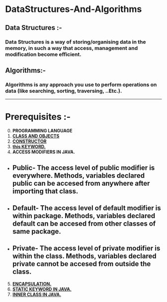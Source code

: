 # **DataStructures-And-Algorithms**

## **Data Structures :-**

### **Data Structures is a way of storing/organising data in the memory, in such a way that access, management and modification become efficient.**

## **Algorithms:-**

### **Algorithms is any approach you use to perform operations on data (like searching, sorting, traversing, ..Etc.).**

<hr>

# **Prerequisites :-**

0. **PROGRAMMING LANGUAGE**
1. [**CLASS AND OBJECTS**](https://youtu.be/a199KZGMNxk?t=244)
2. [**CONSTRUCTOR**](https://youtu.be/a199KZGMNxk?t=981)
3. [**this KEYWORD.**](https://youtu.be/a199KZGMNxk?t=1424)
4. **ACCESS MODIFIERS IN JAVA.**

- ## **Public-** The access level of public modifier is everywhere. Methods, variables declared public can be accesed from anywhere after importing that class.
- ## **Default-** The access level of default modifier is within package. Methods, variables declared default can be accesed from other classes of same package.
- ## **Private-** The access level of private modifier is within the class. Methods, variables declared private cannot be accesed from outside the class.

5. [**ENCAPSULATION.**](https://youtu.be/a199KZGMNxk?t=2019)
6. [**STATIC KEYWORD IN JAVA.**](https://youtu.be/3LtIk7wFGi0)
7. [**INNER CLASS IN JAVA.**](https://youtu.be/zg1pijw6AM4)
